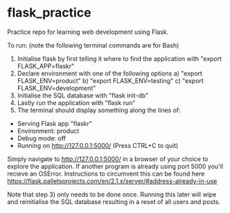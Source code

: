 # flask_practice
Practice repo for learning web development using Flask.

To run:
(note the following terminal commands are for Bash)

1) Initialise flask by first telling it where to find the application with "export FLASK_APP=flaskr"
2) Declare environment with one of the following options
  a) "export FLASK_ENV=product"
  b) "export FLASK_ENV=testing"
  c) "export FLASK_ENV=development"
3) Initialise the SQL database with "flask init-db"
4) Lastly run the application with "flask run"
5) The terminal should display something along the lines of:

 * Serving Flask app "flaskr"
 * Environment: product
 * Debug mode: off
 * Running on http://127.0.0.1:5000/ (Press CTRL+C to quit)

Simply navigate to http://127.0.0.1:5000/ in a browser of your choice to explore the application. If another program is already using port 5000 you'll recieve an OSError. Instructions to circumvent this can be found here https://flask.palletsprojects.com/en/2.1.x/server/#address-already-in-use

Note that step 3) only needs to be done once. Running this later will wipe and reinitialise the SQL database resulting in a reset of all users and posts.
